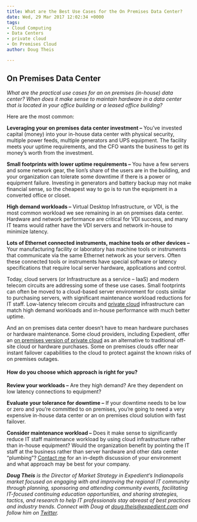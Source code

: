 ```yaml
---
title: What are the Best Use Cases for the On Premises Data Center?
date: Wed, 29 Mar 2017 12:02:34 +0000
tags:
- Cloud Computing
- Data Centers
- private cloud
- On Premises Cloud
author: Doug Theis

---
```

## On Premises Data Center

_What are the practical use cases for an on premises (in-house) data center? When does it make sense to maintain hardware in a data center that is located in your office building or a leased office building?_ 

Here are the most common:

**Leveraging your on premises data center investment –** You’ve invested capital (money) into your in-house data center with physical security, multiple power feeds, multiple generators and UPS equipment. The facility meets your uptime requirements, and the CFO wants the business to get its money’s worth from the investment. 

**Small footprints with lower uptime requirements –** You have a few servers and some network gear, the lion’s share of the users are in the building, and your organization can tolerate some downtime if there is a power or equipment failure. Investing in generators and battery backup may not make financial sense, so the cheapest way to go is to run the equipment in a converted office or closet. 

**High demand workloads –** Virtual Desktop Infrastructure, or VDI, is the most common workload we see remaining in an on premises data center. Hardware and network performance are critical for VDI success, and many IT teams would rather have the VDI servers and network in-house to minimize latency. 

**Lots of Ethernet connected instruments, machine tools or other devices –** Your manufacturing facility or laboratory has machine tools or instruments that communicate via the same Ethernet network as your servers. Often these connected tools or instruments have special software or latency specifications that require local server hardware, applications and control.

Today, cloud servers (or Infrastructure as a service – IaaS) and modern telecom circuits are addressing some of these use cases. Small footprints can often be moved to a cloud-based server environment for costs similar to purchasing servers, with significant maintenance workload reductions for IT staff. Low-latency telecom circuits and [private cloud](https://www.expedient.com/services/infrastructure-as-a-service/cloud/private-cloud-computing/) infrastructure can match high demand workloads and in-house performance with much better uptime. 

And an on premises data center doesn’t have to mean hardware purchases or hardware maintenance. Some cloud providers, including Expedient, offer an [on premises version of private cloud](https://www.expedient.com/services/infrastructure-as-a-service/cloud/on-site-private-cloud-with-draas/) as an alternative to traditional off-site cloud or hardware purchases. Some on premises clouds offer near instant failover capabilities to the cloud to protect against the known risks of on premises outages. 

#### How do you choose which approach is right for you? 

**Review your workloads –** Are they high demand? Are they dependent on low latency connections to equipment?

**Evaluate your tolerance for downtime –** If your downtime needs to be low or zero and you’re committed to on premises, you’re going to need a very expensive in-house data center or an on premises cloud solution with fast failover. 

**Consider maintenance workload –** Does it make sense to significantly reduce IT staff maintenance workload by using cloud infrastructure rather than in-house equipment? Would the organization benefit by pointing the IT staff at the business rather than server hardware and other data center “plumbing”? [Contact me](https://www.expedient.com/lets-talk/) for an in-depth discussion of your environment and what approach may be best for your company.

**_Doug Theis_** _is the Director of Market Strategy in Expedient’s Indianapolis market focused on engaging with and improving the regional IT community through planning, sponsoring and attending community events, facilitating IT-focused continuing education opportunities, and sharing strategies, tactics, and research to help IT professionals stay abreast of best practices and industry trends. Connect with Doug at_ [_doug.theis@expedient.com_](mailto:doug.theis@expedient.com) _and follow him on_ [_Twitter_](https://twitter.com/dougtheis)_._